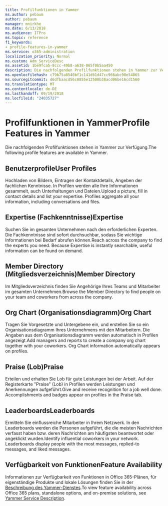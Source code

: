 ```yaml
---
title: Profilfunktionen in Yammer
ms.author: pebaum
author: pebaum
manager: mnirkhe
ms.date: 6/13/2018
ms.audience: ITPro
ms.topic: reference
f1_keywords:
- profile-features-in-yammer
ms.service: o365-administration
localization_priority: Normal
ms.custom: Adm_ServiceDesc
ms.assetid: 1be9fca5-8ccc-49b8-a638-065f0b5aa450
description: Die nachfolgenden Profilfunktionen stehen in Yammer zur Verfügung.
ms.openlocfilehash: c79b75a8540bf1c141d61d47cc966abc98e54865
ms.sourcegitcommit: d6dfbaacd56c0855e12500b38acd06be16cd1560
ms.translationtype: MT
ms.contentlocale: de-DE
ms.lasthandoff: 09/19/2018
ms.locfileid: "24035727"
---
```

# <a name="profile-features-in-yammer"></a><span data-ttu-id="1063c-103">Profilfunktionen in Yammer</span><span class="sxs-lookup"><span data-stu-id="1063c-103">Profile Features in Yammer</span></span>

<span data-ttu-id="1063c-104">Die nachfolgenden Profilfunktionen stehen in Yammer zur Verfügung.</span><span class="sxs-lookup"><span data-stu-id="1063c-104">The following profile features are available in Yammer.</span></span>
  
## <a name="user-profiles"></a><span data-ttu-id="1063c-105">Benutzerprofile</span><span class="sxs-lookup"><span data-stu-id="1063c-105">User Profiles</span></span>
<span data-ttu-id="1063c-106"><a name="bkmk_UserProfiles"> </a></span><span class="sxs-lookup"><span data-stu-id="1063c-106"></span></span>

<span data-ttu-id="1063c-p101">Hochladen von Bildern, Eintragen der Kontaktdetails, Angeben der fachlichen Kenntnisse. In Profilen werden alle Ihre Informationen gesammelt, auch Unterhaltungen und Dateien.</span><span class="sxs-lookup"><span data-stu-id="1063c-p101">Upload a picture, fill in contact details and list your expertise. Profiles aggregate all your information, including conversations and files.</span></span>
  
## <a name="expertise"></a><span data-ttu-id="1063c-109">Expertise (Fachkenntnisse)</span><span class="sxs-lookup"><span data-stu-id="1063c-109">Expertise</span></span>
<span data-ttu-id="1063c-110"><a name="bkmk_Expertise"> </a></span><span class="sxs-lookup"><span data-stu-id="1063c-110"></span></span>

<span data-ttu-id="1063c-p102">Suchen Sie im gesamten Unternehmen nach den erforderlichen Experten. Die Fachkenntnisse sind sofort durchsuchbar, sodass Sie wichtige Informationen bei Bedarf abrufen können.</span><span class="sxs-lookup"><span data-stu-id="1063c-p102">Reach across the company to find the experts you need. Because Expertise is instantly searchable, useful information can be found on demand.</span></span>
  
## <a name="member-directory"></a><span data-ttu-id="1063c-113">Member Directory (Mitgliedsverzeichnis)</span><span class="sxs-lookup"><span data-stu-id="1063c-113">Member Directory</span></span>
<span data-ttu-id="1063c-114"><a name="bkmk_MemberDirectory"> </a></span><span class="sxs-lookup"><span data-stu-id="1063c-114"></span></span>

<span data-ttu-id="1063c-115">Im Mitgliedsverzeichnis finden Sie Angehörige Ihres Teams und Mitarbeiter im gesamten Unternehmen.</span><span class="sxs-lookup"><span data-stu-id="1063c-115">Browse the Member Directory to find people on your team and coworkers from across the company.</span></span>
  
## <a name="org-chart"></a><span data-ttu-id="1063c-116">Org Chart (Organisationsdiagramm)</span><span class="sxs-lookup"><span data-stu-id="1063c-116">Org Chart</span></span>
<span data-ttu-id="1063c-117"><a name="bkmk_OrgChart"> </a></span><span class="sxs-lookup"><span data-stu-id="1063c-117"></span></span>

<span data-ttu-id="1063c-p103">Tragen Sie Vorgesetzte und Untergebene ein, und erstellen Sie so ein Organisationsdiagramm Ihres Unternehmens mit den Mitarbeitern. Die Angaben aus dem Organisationsdiagramm werden automatisch in Profilen angezeigt.</span><span class="sxs-lookup"><span data-stu-id="1063c-p103">Add managers and reports to create a company org chart together with your coworkers. Org Chart information automatically appears on profiles.</span></span>
  
## <a name="praise"></a><span data-ttu-id="1063c-120">Praise (Lob)</span><span class="sxs-lookup"><span data-stu-id="1063c-120">Praise</span></span>
<span data-ttu-id="1063c-121"><a name="bkmk_Praise"> </a></span><span class="sxs-lookup"><span data-stu-id="1063c-121"></span></span>

<span data-ttu-id="1063c-p104">Erteilen und erhalten Sie Lob für gute Leistungen bei der Arbeit. Auf der Registerkarte "Praise" (Lob) in Profilen werden Leistungen und Anerkennungen aufgeführt.</span><span class="sxs-lookup"><span data-stu-id="1063c-p104">Give and receive recognition for a job well done. Accomplishments and badges appear on profiles in the Praise tab.</span></span>
  
## <a name="leaderboards"></a><span data-ttu-id="1063c-124">Leaderboards</span><span class="sxs-lookup"><span data-stu-id="1063c-124">Leaderboards</span></span>
<span data-ttu-id="1063c-125"><a name="bkmk_Leaderboards"> </a></span><span class="sxs-lookup"><span data-stu-id="1063c-125"></span></span>

<span data-ttu-id="1063c-p105">Ermitteln Sie einflussreiche Mitarbeiter in Ihrem Netzwerk. In den Leaderboards werden die Personen aufgeführt, die die meisten Nachrichten verfasst haben bzw. deren Nachrichten am häufigsten beantwortet oder angeklickt wurden.</span><span class="sxs-lookup"><span data-stu-id="1063c-p105">Identify influential coworkers in your network. Leaderboards display people with the most messages, replied-to messages, and liked messages.</span></span>
  
## <a name="feature-availability"></a><span data-ttu-id="1063c-128">Verfügbarkeit von Funktionen</span><span class="sxs-lookup"><span data-stu-id="1063c-128">Feature Availability</span></span>
<span data-ttu-id="1063c-129"><a name="bkmk_Leaderboards"> </a></span><span class="sxs-lookup"><span data-stu-id="1063c-129"></span></span>

<span data-ttu-id="1063c-130">Informationen zur Verfügbarkeit von Funktionen in Office 365-Plänen, für eigenständige Produkte und lokale Lösungen finden Sie in der [Beschreibung des Yammer-Dienstes](yammer-service-description.md).</span><span class="sxs-lookup"><span data-stu-id="1063c-130">To view feature availability across Office 365 plans, standalone options, and on-premise solutions, see [Yammer Service Description](yammer-service-description.md).</span></span>
  

